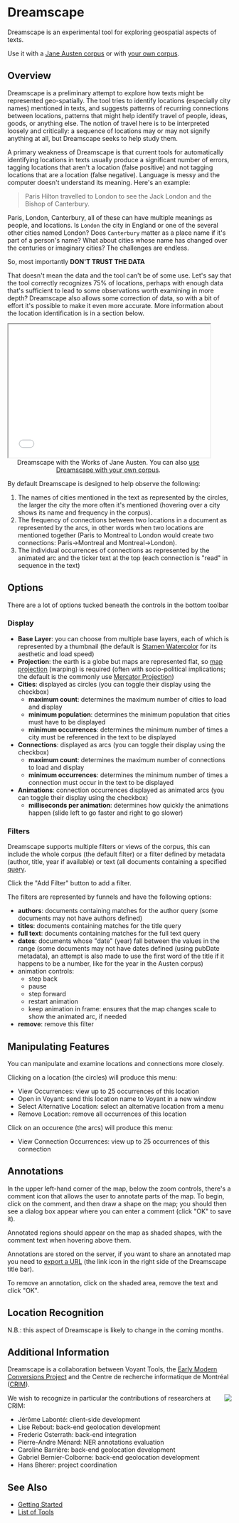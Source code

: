 # Dreamscape

Dreamscape is an experimental tool for exploring geospatial aspects of texts.

Use it with a <a href="../?view=Dreamscape&corpus=austen" target="_blank">Jane Austen corpus</a> or with <a href="../?view=Dreamscape" target="_blank">your own corpus</a>.

## Overview

Dreamscape is a preliminary attempt to explore how texts might be represented geo-spatially. The tool tries to identify locations (especially city names) mentioned in texts, and suggests patterns of recurring connections between locations, patterns that might help identify travel of people, ideas, goods, or anything else. The notion of travel here is to be interpreted loosely and critically: a sequence of locations may or may not signify anything at all, but Dreamscape seeks to help study them.

A primary weakness of Dreamscape is that current tools for automatically identifying locations in texts usually produce a significant number of errors, tagging locations that aren't a location (false positive) and not tagging locations that are a location (false negative). Language is messy and the computer doesn't understand its meaning. Here's an example:

> Paris Hilton travelled to London to see the Jack London and the Bishop of Canterbury.

Paris, London, Canterbury, all of these can have multiple meanings as people, and locations. Is `London` the city in England or one of the several other cities named London? Does `Canterbury` matter as a place name if it's part of a person's name? What about cities whose name has changed over the centuries or imaginary cities? The challenges are endless.

So, most importantly **DON'T TRUST THE DATA**

That doesn't mean the data and the tool can't be of some use. Let's say that the tool correctly recognizes 75% of locations, perhaps with enough data that's sufficient to lead to some observations worth examining in more depth? Dreamscape also allows some correction of data, so with a bit of effort it's possible to make it even more accurate. More information about the location identification is in a section below.

<iframe src="../tool/Dreamscape/?corpus=austen&subtitle=The+Works+of+Jane+Austen" style="width: 90%; height: 300px;"></iframe>
<div style="width: 90%; text-align: center; margin-bottom: 1em;">Dreamscape with the Works of Jane Austen. You can also <a href="../?view=Dreamscape" target="_blank">use Dreamscape with your own corpus</a>.</div>

By default Dreamscape is designed to help observe the following:

1. The names of cities mentioned in the text as represented by the circles, the larger the city the more often it's mentioned (hovering over a city shows its name and frequency in the corpus).
1. The frequency of connections between two locations in a document as represented by the arcs, in other words when two locations are mentioned together (Paris to Montreal to London would create two connections: Paris->Montreal and Montreal->London).
1. The individual occurrences of connections as represented by the animated arc and the ticker text at the top (each connection is "read" in sequence in the text)

## Options

There are a lot of options tucked beneath the controls in the bottom toolbar

### Display

* **Base Layer**: you can choose from multiple base layers, each of which is represented by a thumbnail (the default is [Stamen Watercolor](http://maps.stamen.com/watercolor/) for its aesthetic and load speed)
* **Projection**: the earth is a globe but maps are represented flat, so [map projection](https://en.wikipedia.org/wiki/Map_projection) (warping) is required (often with socio-political implications; the default is the commonly use [Mercator Projection](https://en.wikipedia.org/wiki/Mercator_projection))
* **Cities**: displayed as circles (you can toggle their display using the checkbox)
  * **maximum count**: determines the maximum number of cities to load and display
  * **minimum population**: determines the minimum population that cities must have to be displayed
  * **minimum occurrences**: determines the minimum number of times a city must be referenced in the text to be displayed
* **Connections**: displayed as arcs (you can toggle their display using the checkbox)
  * **maximum count**: determines the maximum number of connections to load and display
  * **minimum occurrences**: determines the minimum number of times a connection must occur in the text to be displayed
* **Animations**: connection occurrences displayed as animated arcs (you can toggle their display using the checkbox)
  * **milliseconds per animation**: determines how quickly the animations happen (slide left to go faster and right to go slower)

### Filters

Dreamscape supports multiple filters or views of the corpus, this can include the whole corpus (the default filter) or a filter defined by metadata (author, title, year if available) or text (all documents containing a specified [query]((#!/guide/search)).

Click the "Add Filter" button to add a filter.

The filters are represented by funnels and have the following options:

* **authors**: documents containing matches for the author query (some documents may not have authors defined)
* **titles**: documents containing matches for the title query 
* **full text**: documents containing matches for the full text query
* **dates**: documents whose "date" (year) fall between the values in the range (some documents may not have dates defined (using pubDate metadata), an attempt is also made to use the first word of the title if it happens to be a number, like for the year in the Austen corpus)
* animation controls:
  * step back
  * pause
  * step forward
  * restart animation
  * keep animation in frame: ensures that the map changes scale to show the animated arc, if needed
* **remove**: remove this filter

## Manipulating Features

You can manipulate and examine locations and connections more closely.

Clicking on a location (the circles) will produce this menu:

* View Occurrences: view up to 25 occurrences of this location
* Open in Voyant: send this location name to Voyant in a new window
* Select Alternative Location: select an alternative location from a menu
* Remove Location: remove all occurrences of this location

Click on an occurence (the arcs) will produce this menu:

* View Connection Occurrences: view up to 25 occurrences of this connection

## Annotations

In the upper left-hand corner of the map, below the zoom controls, there's a comment icon that allows the user to annotate parts of the map. To begin, click on the comment, and then draw a shape on the map; you should then see a dialog box appear where you can enter a comment (click "OK" to save it).

Annotated regions should appear on the map as shaded shapes, with the comment text when hovering above them.

Annotations are stored on the server, if you want to share an annotated map you need to [export a URL](#!/guide/start-section-bookmarking-your-corpus) (the link icon in the right side of the Dreamscape title bar).

To remove an annotation, click on the shaded area, remove the text and click "OK".

## Location Recognition

N.B.: this aspect of Dreamscape is likely to change in the coming months.

## Additional Information

Dreamscape is a collaboration between Voyant Tools, the [Early Modern Conversions Project](http://earlymodernconversions.com/) and the Centre de recherche informatique de Montréal ([CRIM](https://www.crim.ca)).

<img src="guides/dreamscape/crim.png" style="float: right; max-width: 150px;">We wish to recognize in particular the contributions of researchers at CRIM:

* Jérôme Labonté: client-side development
* Lise Rebout: back-end geolocation development 
* Frederic Osterrath: back-end integration
* Pierre-Andre Ménard: NER annotations evaluation
* Caroline Barrière: back-end geolocation development 
* Gabriel Bernier-Colborne: back-end geolocation development 
* Hans Bherer: project coordination


## See Also

- [Getting Started](#!/guide/start)
- [List of Tools](#!/guide/tools)

